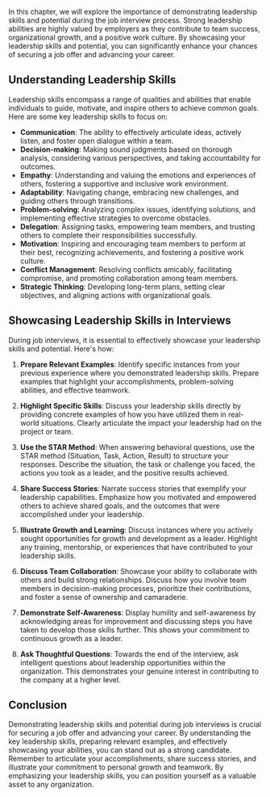 
In this chapter, we will explore the importance of demonstrating leadership skills and potential during the job interview process. Strong leadership abilities are highly valued by employers as they contribute to team success, organizational growth, and a positive work culture. By showcasing your leadership skills and potential, you can significantly enhance your chances of securing a job offer and advancing your career.

Understanding Leadership Skills
-------------------------------

Leadership skills encompass a range of qualities and abilities that enable individuals to guide, motivate, and inspire others to achieve common goals. Here are some key leadership skills to focus on:

* **Communication**: The ability to effectively articulate ideas, actively listen, and foster open dialogue within a team.
* **Decision-making**: Making sound judgments based on thorough analysis, considering various perspectives, and taking accountability for outcomes.
* **Empathy**: Understanding and valuing the emotions and experiences of others, fostering a supportive and inclusive work environment.
* **Adaptability**: Navigating change, embracing new challenges, and guiding others through transitions.
* **Problem-solving**: Analyzing complex issues, identifying solutions, and implementing effective strategies to overcome obstacles.
* **Delegation**: Assigning tasks, empowering team members, and trusting others to complete their responsibilities successfully.
* **Motivation**: Inspiring and encouraging team members to perform at their best, recognizing achievements, and fostering a positive work culture.
* **Conflict Management**: Resolving conflicts amicably, facilitating compromise, and promoting collaboration among team members.
* **Strategic Thinking**: Developing long-term plans, setting clear objectives, and aligning actions with organizational goals.

Showcasing Leadership Skills in Interviews
------------------------------------------

During job interviews, it is essential to effectively showcase your leadership skills and potential. Here's how:

1. **Prepare Relevant Examples**: Identify specific instances from your previous experience where you demonstrated leadership skills. Prepare examples that highlight your accomplishments, problem-solving abilities, and effective teamwork.

2. **Highlight Specific Skills**: Discuss your leadership skills directly by providing concrete examples of how you have utilized them in real-world situations. Clearly articulate the impact your leadership had on the project or team.

3. **Use the STAR Method**: When answering behavioral questions, use the STAR method (Situation, Task, Action, Result) to structure your responses. Describe the situation, the task or challenge you faced, the actions you took as a leader, and the positive results achieved.

4. **Share Success Stories**: Narrate success stories that exemplify your leadership capabilities. Emphasize how you motivated and empowered others to achieve shared goals, and the outcomes that were accomplished under your leadership.

5. **Illustrate Growth and Learning**: Discuss instances where you actively sought opportunities for growth and development as a leader. Highlight any training, mentorship, or experiences that have contributed to your leadership skills.

6. **Discuss Team Collaboration**: Showcase your ability to collaborate with others and build strong relationships. Discuss how you involve team members in decision-making processes, prioritize their contributions, and foster a sense of ownership and camaraderie.

7. **Demonstrate Self-Awareness**: Display humility and self-awareness by acknowledging areas for improvement and discussing steps you have taken to develop those skills further. This shows your commitment to continuous growth as a leader.

8. **Ask Thoughtful Questions**: Towards the end of the interview, ask intelligent questions about leadership opportunities within the organization. This demonstrates your genuine interest in contributing to the company at a higher level.

Conclusion
----------

Demonstrating leadership skills and potential during job interviews is crucial for securing a job offer and advancing your career. By understanding the key leadership skills, preparing relevant examples, and effectively showcasing your abilities, you can stand out as a strong candidate. Remember to articulate your accomplishments, share success stories, and illustrate your commitment to personal growth and teamwork. By emphasizing your leadership skills, you can position yourself as a valuable asset to any organization.
